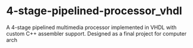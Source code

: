 # 4-stage-pipelined-processor_vhdl
A 4-stage pipelined multimedia processor implemented in VHDL with custom C++ assembler support. Designed as a final project for  computer arch
